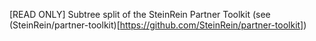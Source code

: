[READ ONLY] Subtree split of the SteinRein Partner Toolkit (see (SteinRein/partner-toolkit)[https://github.com/SteinRein/partner-toolkit])
